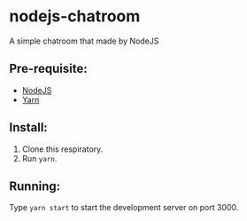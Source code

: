 # nodejs-chatroom
A simple chatroom that made by NodeJS

## Pre-requisite:
* [NodeJS](https://nodejs.org/en/)
* [Yarn](https://classic.yarnpkg.com/en/docs/install#windows-stable)

## Install:
1. Clone this respiratory.
2. Run `yarn`.

## Running:
Type `yarn start` to start the development server on port 3000.
